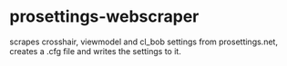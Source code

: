 # prosettings-webscraper
scrapes crosshair, viewmodel and cl_bob settings from prosettings.net, creates a .cfg file and writes the settings to it.
